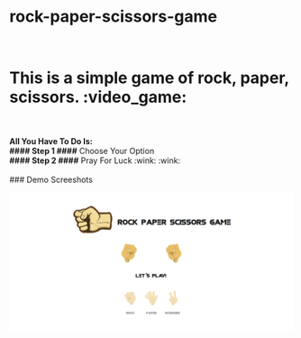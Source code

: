 # rock-paper-scissors-game
<br />
<h1>This is a simple game of rock, paper, scissors. :video_game:</h1>
<br />
<br />
 <strong>All You Have To Do Is:</strong>
 <br />
 <strong>#### Step 1 ####</strong>    Choose Your Option 
 <br/>
 <strong>#### Step 2 ####</strong>    Pray For Luck :wink: :wink:
<br/>
<br/>
### Demo Screeshots

![Rock Paper Scissors Game](./public/assets/img/readme.png "Desktop Demo")



